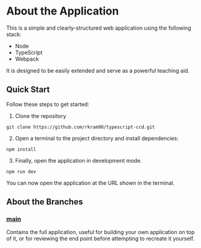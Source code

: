 # About the Application

This is a simple and clearly-structured web application using the following stack:

- Node
- TypeScript
- Webpack

It is designed to be easily extended and serve as a powerful teaching aid.

## Quick Start

Follow these steps to get started:

1. Clone the repository

`git clone https://github.com/rkram90/typescript-ccd.git`

2. Open a terminal to the project directory and install dependencies:

`npm install`

3. Finally, open the application in development mode.

`npm run dev`

You can now open the application at the URL shown in the terminal.

## About the Branches

### [main](https://github.com/rkram90/typescript-ccd.git)

Contains the full application, useful for building your own application on top of it, or for reviewing the end point before attempting to recreate it yourself.

